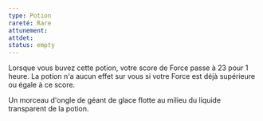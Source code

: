 ```yaml
---
type: Potion
rareté: Rare
attunement:
attdet:
status: empty
---
```

Lorsque vous buvez cette potion, votre score de Force passe à 23 pour 1 heure. La potion n'a aucun effet sur vous si votre Force est déjà supérieure ou égale à ce score.

Un morceau d'ongle de géant de glace flotte au milieu du liquide transparent de la potion.